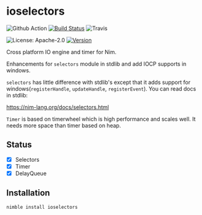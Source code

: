 # ioselectors

![Github Action](https://github.com/xflywind/ioselectors/workflows/Test%20ioselectors/badge.svg)
[![Build Status](https://dev.azure.com/xzsflywind/xlsx/_apis/build/status/xflywind.ioselectors?branchName=master)](https://dev.azure.com/xzsflywind/xlsx/_build/latest?definitionId=8&branchName=master)
![Travis](https://travis-ci.org/xflywind/ioselectors.svg?branch=master)

![License: Apache-2.0](https://img.shields.io/github/license/xflywind/ioselectors)
[![Version](https://img.shields.io/github/v/release/xflywind/ioselectors?include_prereleases)](https://github.com/pxflywind/ioselectors/releases)


Cross platform IO engine and timer for Nim.

Enhancements for `selectors` module in stdlib and add IOCP supports in windows.

`selectors` has little difference with stdlib's except that it adds support for windows(`registerHandle`, `updateHandle`, `registerEvent`). You can read docs in stdlib:

https://nim-lang.org/docs/selectors.html

`Timer` is based on timerwheel which is high performance and scales well. It needs more space than timer based on heap.

## Status
- [x] Selectors
- [x] Timer
- [x] DelayQueue

## Installation

```
nimble install ioselectors
```
